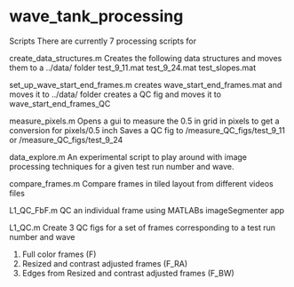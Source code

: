 # wave_tank_processing

Scripts 
There are currently 7 processing scripts for 

create_data_structures.m
Creates the following data structures and moves them to a ../data/ folder 
test_9_11.mat
test_9_24.mat
test_slopes.mat

set_up_wave_start_end_frames.m
creates wave_start_end_frames.mat and moves it to ../data/ folder 
creates a QC fig and moves it to wave_start_end_frames_QC

measure_pixels.m
Opens a gui to measure the 0.5 in grid in pixels to get a conversion for pixels/0.5 inch
Saves a QC fig to /measure_QC_figs/test_9_11 or /measure_QC_figs/test_9_24

data_explore.m
An experimental script to play around with image processing techniques for a given test run number and wave. 

compare_frames.m
Compare frames in tiled layout from different videos files 

L1_QC_FbF.m
QC an individual frame using MATLABs imageSegmenter app 

L1_QC.m 
Create 3 QC figs for a set of frames corresponding to a test run number and wave
1. Full color frames (F)
2. Resized and contrast adjusted frames (F_RA) 
3. Edges from Resized and contrast adjusted frames (F_BW) 
